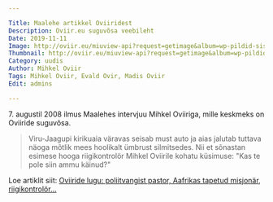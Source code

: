 ```yaml
---

Title: Maalehe artikkel Oviiridest
Description: Oviir.eu suguvõsa veebileht
Date: 2019-11-11
Image: http://oviir.eu/miuview-api?request=getimage&album=wp-pildid-sisusse&item=2019-11-11-maalehe-artikkel.jpg&size=800&mode=longest
Thumbnail: http://oviir.eu/miuview-api?request=getimage&album=wp-pildid-sisusse&item=2019-11-11-maalehe-artikkel.jpg&size=600&mode=square
Category: uudis
Author: Mihkel Oviir
Tags: Mihkel Oviir, Evald Ovir, Madis Oviir
Edit: admins

---
```


7\. augustil 2008 ilmus Maalehes intervjuu Mihkel Oviiriga, mille keskmeks on Oviiride suguvõsa.

<blockquote>
Viru-Jaagupi kirikuaia väravas seisab must auto ja aias jalutab tuttava näoga mõtlik mees hoolikalt ümbrust silmitsedes.
Nii et sõnastan esimese hooga riigikontrolör Mihkel Oviirile kohatu küsimuse: "Kas te pole siin ammu käinud?"
</blockquote>

Loe artiklit siit: [Oviiride lugu: poliitvangist pastor, Aafrikas tapetud misjonär, riigikontrolör...](https://maaleht.delfi.ee/news/maaleht/elu/oviiride-lugu-poliitvangist-pastor-aafrikas-tapetud-misjonar-riigikontrolor?id=23958517)
